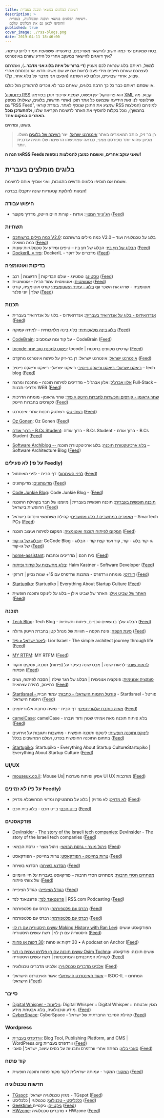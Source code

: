 ```yaml
---
title: רשימת הבלוגים בנושאי תוכנה בעברית
description: >
  רשימת הבלוגים בנושאי תוכנה וטכנולוגיה, בעברית.
  הוסיפו לכאן גם את הבלוגים שלכם!
published: true
cover_image: ./rss-blogs.png
date: 2019-04-11 18:46:00
---
```


בטח שמעתם עד כמה חשוב להישאר מעודכנים, בתעשייה ששואפת תמיד לרוץ קדימה. איך דואגים להישאר במעקב אחרי כל הידע שזורם באינטרנט?

למשל, ראיתם בלוג שנראה לכם מעניין (**די ברור על איזה בלוג אני מדבר..**), ואמרתם לעצמכם שאתם חייבים מידי פעם לראות אם יש שם משהו חדש. אז נכנסתם אחרי שבוע, אחרי שבועיים, וכלום לא השתנה (הפעם אני מדבר על בלוג אחר, כן?).

או שסתם ראיתם כבר כל כך הרבה בלוגים, שאתם כבר לא זוכרים להתעדכן מול כולם.

[פרוטוקול RSS](https://he.wikipedia.org/wiki/RSS) הוא פרוטוקול ישן ופשוט, שמציג עדכוני תוכן בפורמט [XML](###xml) קבוע. מה שרלוונטי לנו זאת הידיעה שכמעט כל אתר תוכן (אתרי חדשות, בלוגים, שאלות) מספק גם "RSS Feed", שמציג את התוכן שנוסף לאתר. בעזרת קוראי RSS למיניהם (המלצות בהמשך), נוכל בקלות להוסיף את האתר לרשימת הקריאה שלנו, ו**להתעדכן מכל האתרים במקום אחד**.

פשוט, ומדהים.

> רן בר זיק, כותב המאמרים באתר [אינטרנט ישראל](https://internet-israel.com/), יצר [רשימה של בלוגים](https://github.com/barzik/web-dev-il-resources) משלו. מכיוון שהוא יותר מפורסם ממני, כנראה שמתישהו הרשימה שלו תהיה עדכנית יותר.

**אז הנה הRSS Feeds שאני עוקב אחרים, ואשמח כמובן להמלצות נוספות!**

## בלוגים מומלצים בעברית

אשמח אם תוסיפו בלוגים חדשים בתגובות, ואני אוסיף אותם לרשימה.

הצעות לחלוקת קטגוריות שונה יתקבלו בברכה!

### חיפוש עבודה

- [הג'וניור המצוי](https://www.hajunior.com): אודות - קורות חיים הייטק, מדריך מקוצר ([Feed](https://www.hajunior.com/feed/))

### תשתיות

- [כמה מילים ברשותכם V2.0](https://benhamo.org): כמה מילים ברשותכם V2.0 – בלוג על טכנולוגיה ועוד כמה נושאים ([Feed](http://benhamo.org/feed/))
- [הבלוג של חץ ביז](https://linvirtstor.net): הבלוג של חץ ביז – טיפים ומידע על טכנולוגיות שונות ([Feed](http://linvirtstor.net/feed/))
- [DockerIL « פיד‏](https://www.dockeril.net): DockerIL - מדברים על דוקר ([Feed](https://www.dockeril.net/feed/))

### בדיקות ואוטומציה

- [טסטינג](https://testthing.net): טסטינג - עולם הבדיקות | חדשנות | רכב ([Feed](https://testthing.net/feed/))
- [אוטומטית](https://www.tehila.co.il): אוטומטית עמוד הבית - אוטומטית ([Feed](https://www.tehila.co.il/feed/))
- [בלוג – עתיד האוטומציה](https://atidcollege.co.il): קורס אוטומציה, קורס qa אוטומציה - שדרג את השכר שלך | יוני פלנר ([Feed](http://atidcollege.co.il/category/blog/feed/))

### תכנות

- [אנדרואידוס - בלוג על אנדרואיד בעברית](https://androidoss.now.sh/): אנדרואידוס - בלוג על אנדרואיד בעברית ([Feed](https://androidoss.now.sh/index.xml))
- [בלוג בינה מלאכותית](https://www.ai-blog.co.il): בלוג בינה מלאכותית – למידה עמוקה ([Feed](https://ai-blog.co.il/feed/))
- [CodeBrain](https://www.codebrain.co.il): על קוד ומה שמסביב - CodeBrain ([Feed](https://www.codebrain.co.il/feed/))

- [tocode פשוט לתכנת טוב יותר](https://www.tocode.co.il): tocode | קורסים מקוונים בתכנות ([Feed](https://www.tocode.co.il/feed.atom))
- [אינטרנט ישראל](https://internet-israel.com): אינטרנט ישראל: רן בר-זיק על פיתוח אינטרנט מתקדם ([Feed](http://www.internet-israel.com/feed/))
- [ריאקט ישראל- ריאקט וריאקט נייטיב](https://www.react-israel.co.il): ריאקט ישראל- ריאקט וריאקט נייטיב – tech blog ([Feed](https://www.react-israel.co.il/feed/))
- [אלון אברג'ל](https://alonabargel.com): אלון אברג'ל – מדריכים לפיתוח תוכנה – מתכנת ומרצה Full-Stack – מדריכי תכנות WEB ([Feed](https://alonabargel.com/feed/))
- [שחר גראומן - קורסים והכשרות לחברות הייטק « פיד‏](https://grauman.co.il): שחר גראומן- מומחה הדרכות לקורסים בחברות הייטק ([Feed](https://grauman.co.il/feed/))
- [רשת-טק](http://reshetech.co.il): רשתטק תכנות אתרי אינטרנט ([Feed](https://reshetech.co.il/rss/))
- [Oz Gonen](http://www.ozgonen.co.il/): Oz Gonen ([Feed](http://www.ozgonen.co.il/feed.xml))

- [ברוך אודם - B.Cs Student](https://bscstudent.netlify.app): ברוך אודם - B.Cs Student - ברוך אודם - B.Cs Student ([Feed](https://bscstudent.netlify.app/feed.xml))
- [Software Archiblog -- בלוג ארכיטקטורת תוכנה](https://softwarearchiblog.com): בלוג ארכיטקטורת תוכנה – Software Architecture Blog ([Feed](http://www.softwarearchiblog.com/feeds/posts/default))

### לא פעילים (על פי Feedly)

- [לפני האיתחול](https://tech.b48.club/): דף הבית  - לפני האיתחול ([Feed](https://tech.b48.club/feed.xml))
- [מדעןתונים](https://madantunim.wordpress.com): מדעןתונים ([Feed](https://madantunim.wordpress.com/feed/))
- [Code Junkie Blog](http://codejunkie.blog): Code Junkie Blog - ([Feed](http://codejunkie.blog/feed/))
- [תוכנה חופשית בעברית](https://kaplanopensource.wordpress.com): תוכנה חופשית בעברית | מיומנו של חבר בקהילת התוכנה החופשית בישראל ([Feed](http://kaplanopensource.wordpress.com/feed/))
- [מאמרים במחשבים / בלוג מחשבים](https://smartech.co.il): קהילת משתמשי ווינדוס בישראל – SmarTech PCs ([Feed](http://smartech.co.il/?feed=rss2))
- [המקום לפיתוח תוכנה ואוטומציה](http://www.tomercode.com/): המקום לפיתוח ועיצוב תוכנה ([Feed](http://www.automatzia.com/feeds/posts/default))

- [הבלוג של גו-קוד](https://blog.gocode.co.il): GoCode Blog - גו-קוד בלוג - קוד, קוד ועוד קצת קוד - הבלוג של גו-קוד ([Feed](https://blog.gocode.co.il/rss.xml))
- [home-assistant](https://www.home-assistant.co.il/articles): בית חכם | מדריכים וכתבות ([Feed](https://www.home-assistant.co.il/feed.xml))
- [בלוג מחשבות על קידוד ופיתוח](https://blog.castnet.club/): Haim Kastner - Software Developer ([Feed](https://blog.castnet.club/feed))
- [דורזקי](https://www.dorzki.co.il): מומחה וורדפרס - מתכנת וורדפרס עם 15+ שנות נסיון | דורזקי ([Feed](https://www.dorzki.co.il/feed/))
- [Startupiko](http://he-tech.startupiko.com): Startupiko | Everything About Startup Culture ([Feed](http://he-tech.startupiko.com/feed/))
- [האתר של שביט אילן](https://ilsh.duckdns.org): האתר של שביט אילן – בלוג על לינוקס ותוכנה חופשית ([Feed](https://ilsh.duckdns.org/?feed=rss2))

### תוכנה

- [Tech Blog](https://techblog.co.il): Tech Blog - הבלוג שלך בנושאים טכניים, פיתוח ותשתיות ([Feed](https://techblog.co.il/feed/))
- [פינת הקפה](https://pinatkafe.com): פינת הקפה – חוויות של מנהל קטן בחברת הייטק גדולה ([Feed](https://pinatkafe.com/feed/))

- [ליאור ישראל « פיד‏](https://www.limateor.com): Lior Israel - The simple architect journey through life ([Feed](https://www.limateor.com/feed/))
- [MY RTFM](http://myrtfm.blogspot.com/): MY RTFM ([Feed](http://myrtfm.blogspot.com/feeds/posts/default))
- [לראות שונה](https://idkn.wordpress.com): לראות שונה | מבט שונה בעיקר על (פיתוח) תוכנה, עסקים והקוד הפתוח ([Feed](http://idkn.wordpress.com/feed/))
- [פונקציה אנונימית](https://blog.hagarsh.com): פונקציה אנונימית | הבלוג של הגר שילה | הסבה לפיתוח, נשים בהייטק, למידה עצמאית ([Feed](http://blog.hagarsh.com/?feed=rss2))
- [StartIsrael - פורטל היזמות הישראלי - כתבות](http://www.startisrael.co.il/): עמוד הבית - StartIsrael - פורטל היזמות הישראלי ([Feed](http://www.startisrael.co.il/rss/article))
- [מאיה כותבת אלגוריתמים](https://algoritmim.co.il): דף הבית - מאיה כותבת אלגוריתמים ([Feed](https://mayareadsblog.wordpress.com/feed/))
- [camelCase](https://camelcase.blog): camelCase - בלוג פיתוח תוכנה מאת אמיתי שטרן ודוד וינברג ([Feed](https://camelcase.blog/feed/))
- [לינוקס ותוכנה חופשית](https://blog.shemesh.biz): לינוקס ותוכנה חופשית - מחשבות ותגובות על אירועים בתחום התוכנה החופשית בפרט, ועולם המחשבים בכלל ([Feed](http://blog.shemesh.biz/?feed=rss2))
- [Startupiko](http://he.startupiko.com): Startupiko - Everything About Startup CultureStartupiko | Everything About Startup Culture ([Feed](http://startupiko.com/feed/))

### UI/UX

- [mouseux.co.il](https://www.mouseux.co.il): Mouse Ux| אפיון ופיתוח מערכות UI UX מורכבות ([Feed](https://www.mouseux.co.il/feed/))

### לא זמינים (על פי Feedly)


- [לא מדויק](https://gadial.net): לא מדויק | בלוג על מתמטיקה ומדעי המחשבלא מדויק ([Feed](http://www.gadial.net/?feed=rss2))


- [בייט חכם](https://smartbyte.blog): בייט חכם - בלוג בית חכם ([Feed](https://smartbyte.blog/feed/))

### פודקאסטים

- [DevInsider - The story of the Israeli tech companies](https://devinsider.podbean.com): DevInsider - The story of the Israeli tech companies ([Feed](https://feed.podbean.com/devinsider/feed.xml))
- [ניהול מוצר - גרסת הבמאי](https://pmedition.askbenny.tech): ניהול מוצר - גרסת הבמאי ([Feed](https://pmedition.askbenny.tech/feed.xml))
- [צרות בהייטק - הפודקאסט](https://hitechproblems.podbean.com): צרות בהייטק - הפודקאסט ([Feed](https://feed.podbean.com/hitechproblems/feed.xml))
- [הסדנא בשיחה](http://kolhayeda.libsyn.com/website): הסדנא בשיחה ([Feed](http://kolhayeda.libsyn.com/rss))

- [מפתחים חסרי תרבות](http://notarbut.co/): מפתחים חסרי תרבות – פודקאסט בעברית על חיי היומיום של צוותי פיתוח ([Feed](http://notarbut.co/feed/podcast))
- [כגודל הציפייה](https://expectation.podbean.com): כגודל הציפייה ([Feed](https://feed.podbean.com/expectation/feed.xml))
- [פרונטאנד לנד](https://rss.com/podcasts/frontend-land): פרונטאנד לנד | RSS.com Podcasting ([Feed](https://media.rss.com/frontend-land/feed.xml))
- [רברס עם פלטפורמה](https://www.reversim.com/): רברס עם פלטפורמה ([Feed](http://feeds.feedburner.com/reversim))
- [רברס עם פלטפורמה](https://www.reversim.com/): רברס עם פלטפורמה ([Feed](https://www.reversim.com/feeds/posts/default?alt=rss))
- [עושים היסטוריה עם רן לוי Making History with Ran Levi](https://www.osimhistoria.com/osimhistoria): הפודקאסט עושים היסטוריה עם רן לוי | רשת עושים היסטוריה ([Feed](http://www.ranlevi.com/feed/podcast/))
- [דקות או פחות ‎30](https://anchor.fm/30minutesorless): דקות או פחות ‎30 • A podcast on Anchor ([Feed](https://rss.simplecast.com/podcasts/2728/rss))
- [עושים תוכנה עם חן פלדמן ועמית בן דור Osim Tochna](https://www.osimhistoria.com/software): עושים תוכנה: פודקאסט לקהילת המתכנתים והמתכנתות | רשת עושים היסטוריה ([Feed](https://www.ranlevi.com/feed/osim_software_feed/))
- [אלביט מדברים טכנולוגיה](https://elbittech.podbean.com): אלביט מדברים טכנולוגיה ([Feed](https://feed.podbean.com/elbittech/feed.xml))
- [איגוד האינטרנט הישראלי](https://www.isoc.org.il): איגוד האינטרנט הישראלי – ISOC-IL – המתחם הישראלי ([Feed](https://www.isoc.org.il/podcasts/feed))


### סייבר

- [Digital Whisper - גיליונות](https://www.digitalwhisper.co.il/): Digital Whisper :: Digital Whisper :: מגזין אבטחת מידע וטכנולוגיה, בלוג אבטחת מידע. ([Feed](http://feeds.feedburner.com/DigitalWhisper))
- [CyberSpace](https://cyber-space.co.il): CyberSpace – קהילת הסייבר החברתית של ישראל ([Feed](https://cyber-space.co.il/feed/))

### Wordpress

- [וורדפרס בעברית](https://he.wordpress.org): Blog Tool, Publishing Platform, and CMS | WordPress.org וורדפרס בעברית ([Feed](https://he.wordpress.org/feed/))
- [סאבי בלוג](https://savvy.co.il): מפתח אתרי וורדפרס ותבניות על בסיס עיצוב, ישראל | סאבי ([Feed](http://he.savvy.co.il/blog/feed/))

### קוד פתוח

- [המקור](https://www.hamakor.org.il): המקור - עמותה ישראלית לקוד מקור פתוח ותוכנה חופשית ([Feed](https://www.hamakor.org.il/feed/))

### חדשות טכנולוגיה

- [TGspot](https://www.tgspot.co.il): מגזין טכנולוגיה ישראלי - TGspot ([Feed](http://feeds.feedburner.com/TheGadgetSpot))
- [כלכליסט - טכנולוגי](https://www.calcalist.co.il/internet/home/0,7340,L-4,00.html): טכנולוגי | כלכליסט ([Feed](http://www.calcalist.co.il/GeneralRSS/0,16335,L-4,00.xml))
- [Geektime גיקטיים](https://www.geektime.co.il): גיקטיים ([Feed](http://feeds.feedburner.com/newsgeekfeed))
- [HWzone](https://hwzone.co.il): מדברים טכנולוגיה • HWzone ([Feed](http://feeds.feedburner.com/hwzone))

